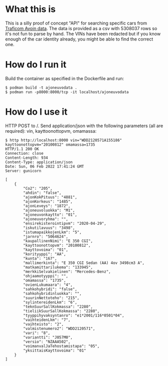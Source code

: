 # What this is
This is a silly proof of concept "API" for searching specific cars from [Traficom Avoin data](https://www.traficom.fi/fi/ajankohtaista/avoin-data). The data is provided as a csv with 5308037 rows so it's not fun to parse by hand. The VINs have been redacted but if you know enough of the car identity already, you might be able to find the correct one.

# How do I run it
Build the container as specified in the Dockerfile and run:
```
$ podman build -t ajoneuvodata .
$ podman run -p8000:8000/tcp -it localhost/ajoneuvodata
```

# How do I use it
HTTP POST to /. Send application/json with the following parameters (all are required): vin, kayttoonottopvm, omamassa:
```
$ http http://localhost:8000 vin="WDD2120571A155186" kayttoonottopvm="20100812" omamassa=1735
HTTP/1.1 200 OK
Connection: close
Content-Length: 934
Content-Type: application/json
Date: Sun, 06 Feb 2022 17:41:24 GMT
Server: gunicorn

[
    {
        "Co2": "205",
        "ahdin": "false",
        "ajonKokPituus": "4881",
        "ajonKorkeus": "1485",
        "ajonLeveys": "1872",
        "ajoneuvoluokka": "M1",
        "ajoneuvonkaytto": "01",
        "ajoneuvoryhma": "",
        "ensirekisterointipvm": "2020-04-29",
        "iskutilavuus": "3498",
        "istumapaikkojenLkm": "5",
        "jarnro": "5064624",
        "kaupallinenNimi": "E 350 CGI",
        "kayttoonottopvm": "20100812",
        "kayttovoima": "01",
        "korityyppi": "AA",
        "kunta": "167",
        "mallimerkinta": "E 350 CGI Sedan (AA) 4ov 3498cm3 A",
        "matkamittarilukema": "133945",
        "merkkiSelvakielinen": "Mercedes-Benz",
        "ohjaamotyyppi": "",
        "omamassa": "1735",
        "ovienLukumaara": "4",
        "sahkohybridi": "false",
        "sahkohybridinluokka": "",
        "suurinNettoteho": "215",
        "sylintereidenLkm": "6",
        "teknSuurSallKokmassa": "2280",
        "tieliikSuurSallKokmassa": "2280",
        "tyyppihyvaksyntanro": "e1*2001/116*0501*04",
        "vaihteidenLkm": "7",
        "vaihteisto": "2",
        "valmistenumero2": "WDD2120571",
        "vari": "8",
        "variantti": "J057M0",
        "versio": "NZAAA502",
        "voimanvalJaTehostamistapa": "05",
        "yksittaisKayttovoima": "01"
    }
]
```
